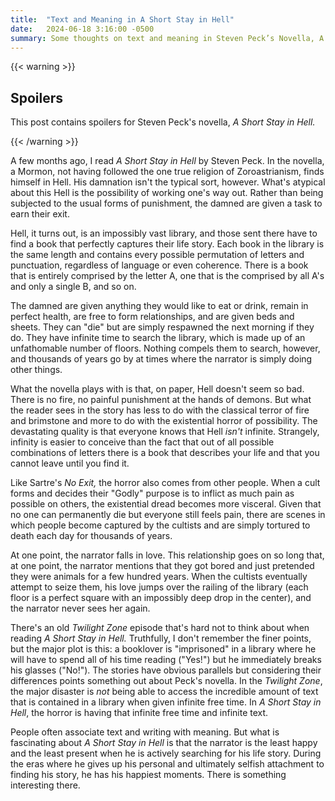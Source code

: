 ```yaml
---
title:  "Text and Meaning in A Short Stay in Hell"
date:   2024-06-18 3:16:00 -0500
summary: Some thoughts on text and meaning in Steven Peck’s Novella, A Short Stay in Hell.
---
```


{{< warning >}}

## Spoilers

This post contains spoilers for Steven Peck's novella, *A Short Stay in Hell.*

{{< /warning >}}



A few months ago, I read *A Short Stay in Hell* by Steven Peck. In the
novella, a Mormon, not having followed the one true religion of
Zoroastrianism, finds himself in Hell. His damnation isn't the typical
sort, however. What's atypical about this Hell is the possibility of
working one's way out. Rather than being subjected to the usual forms of
punishment, the damned are given a task to earn their exit.

Hell, it turns out, is an impossibly vast library, and those sent there
have to find a book that perfectly captures their life story. Each book
in the library is the same length and contains every possible
permutation of letters and punctuation, regardless of language or even
coherence. There is a book that is entirely comprised by the letter A,
one that is the comprised by all A\'s and only a single B, and so on.

The damned are given anything they would like to eat or drink, remain in
perfect health, are free to form relationships, and are given beds and
sheets. They can "die" but are simply respawned the next morning if they
do. They have infinite time to search the library, which is made up of
an unfathomable number of floors. Nothing compels them to search,
however, and thousands of years go by at times where the narrator is
simply doing other things.

What the novella plays with is that, on paper, Hell doesn\'t seem so
bad. There is no fire, no painful punishment at the hands of demons. But
what the reader sees in the story has less to do with the classical
terror of fire and brimstone and more to do with the existential horror
of possibility. The devastating quality is that everyone knows that Hell
*isn't* infinite. Strangely, infinity is easier to conceive than the
fact that out of all possible combinations of letters there is a book
that describes your life and that you cannot leave until you find it.

Like Sartre\'s *No Exit,* the horror also comes from other people. When
a cult forms and decides their "Godly" purpose is to inflict as much
pain as possible on others, the existential dread becomes more visceral.
Given that no one can permanently die but everyone still feels pain,
there are scenes in which people become captured by the cultists and are
simply tortured to death each day for thousands of years.

At one point, the narrator falls in love. This relationship goes on so
long that, at one point, the narrator mentions that they got bored and
just pretended they were animals for a few hundred years. When the
cultists eventually attempt to seize them, his love jumps over the railing of the
library (each floor is a perfect square with an impossibly deep drop in
the center), and the narrator never sees her again.

There\'s an old *Twilight Zone* episode that\'s hard not to think about
when reading *A Short Stay in Hell.* Truthfully, I don\'t remember the
finer points, but the major plot is this: a booklover is "imprisoned"
in a library where he will have to spend all of his time reading
("Yes!") but he immediately breaks his glasses ("No!"). The stories have
obvious parallels but considering their differences points something out
about Peck\'s novella. In the *Twilight Zone*, the major disaster is
*not* being able to access the incredible amount of text that is
contained in a library when given infinite free time. In *A Short Stay
in Hell*, the horror is having that infinite free time and infinite
text.

People often associate text and writing with meaning. But what is
fascinating about *A Short Stay in Hell* is that the narrator is the
least happy and the least present when he is actively searching for his
life story. During the eras where he gives up his personal and
ultimately selfish attachment to finding his story, he has his happiest
moments. There is something interesting there.
